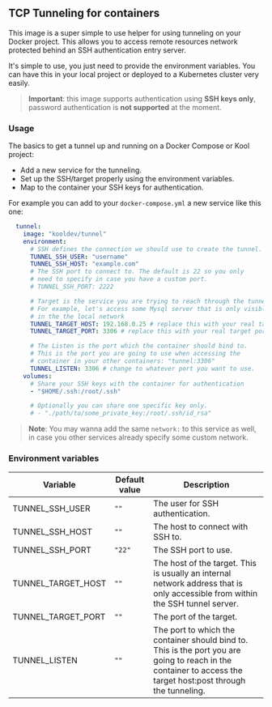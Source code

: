 ## TCP Tunneling for containers

This image is a super simple to use helper for using tunneling on your Docker project. This allows you to access remote resources network protected behind an SSH authentication entry server.

It's simple to use, you just need to provide the environment variables. You can have this in your local project or deployed to a Kubernetes cluster very easily.

> **Important**: this image supports authentication using **SSH keys only**, password authentication is **not supported** at the moment.

### Usage

The basics to get a tunnel up and running on a Docker Compose or Kool project:

- Add a new service for the tunneling.
- Set up the SSH/target properly using the environment variables.
- Map to the container your SSH keys for authentication.

For example you can add to your `docker-compose.yml` a new service like this one:

```yaml
  tunnel:
    image: "kooldev/tunnel"
    environment:
      # SSH defines the connection we should use to create the tunnel.
      TUNNEL_SSH_USER: "username"
      TUNNEL_SSH_HOST: "example.com"
      # The SSH port to connect to. The default is 22 so you only
      # need to specify in case you have a custom port.
      # TUNNEL_SSH_PORT: 2222

      # Target is the service you are trying to reach through the tunnel.
      # For example, let's access some Mysql server that is only visible
      # in the the local network
      TUNNEL_TARGET_HOST: 192.168.0.25 # replace this with your real target address
      TUNNEL_TARGET_PORT: 3306 # replace this with your real target port

      # The Listen is the port which the container should bind to.
      # This is the port you are going to use when accessing the
      # container in your other containers: "tunnel:3306"
      TUNNEL_LISTEN: 3306 # change to whatever port you want to use.
    volumes:
      # Share your SSH keys with the container for authentication
      - "$HOME/.ssh:/root/.ssh"

      # Optionally you can share one specific key only.
      # - "./path/to/some_private_key:/root/.ssh/id_rsa"
```

> **Note**: You may wanna add the same `network:` to this service as well, in case you other services already specify some custom network.

### Environment variables

| Variable | Default value | Description |
| - | - | - |
| TUNNEL_SSH_USER | `""` | The user for SSH authentication. |
| TUNNEL_SSH_HOST | `""` | The host to connect with SSH to. |
| TUNNEL_SSH_PORT | `"22"` | The SSH port to use. |
| TUNNEL_TARGET_HOST | `""` | The host of the target. This is usually an internal network address that is only accessible from within the SSH tunnel server. |
| TUNNEL_TARGET_PORT | `""` | The port of the target. |
| TUNNEL_LISTEN | `""` | The port to which the container should bind to. This is the port you are going to reach in the container to access the target host:post through the tunneling. |
